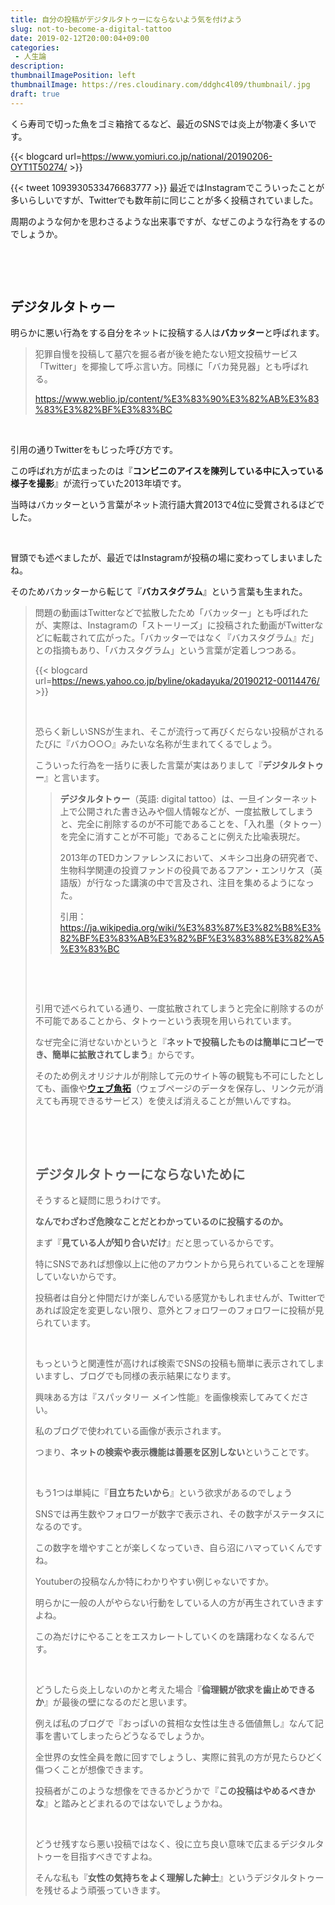 ```yaml
---
title: 自分の投稿がデジタルタトゥーにならないよう気を付けよう
slug: not-to-become-a-digital-tattoo
date: 2019-02-12T20:00:04+09:00
categories: 
 - 人生論
description: 
thumbnailImagePosition: left
thumbnailImage: https://res.cloudinary.com/ddghc4l09/thumbnail/.jpg
draft: true
---
```


<!--more-->

くら寿司で切った魚をゴミ箱捨てるなど、最近のSNSでは炎上が物凄く多いです。

{{< blogcard url=https://www.yomiuri.co.jp/national/20190206-OYT1T50274/ >}}
&nbsp;

{{< tweet 1093930533476683777 >}}
最近ではInstagramでこういったことが多いらしいですが、Twitterでも数年前に同じことが多く投稿されていました。

周期のような何かを思わさるような出来事ですが、なぜこのような行為をするのでしょうか。

&nbsp;

&nbsp;
<h2>デジタルタトゥー</h2>
明らかに悪い行為をする自分をネットに投稿する人は<strong>バカッター</strong>と呼ばれます。
<blockquote>犯罪自慢を投稿して墓穴を掘る者が後を絶たない短文投稿サービス「Twitter」を揶揄して呼ぶ言い方。同様に「バカ発見器」とも呼ばれる。

<a href="https://www.weblio.jp/content/%E3%83%90%E3%82%AB%E3%83%83%E3%82%BF%E3%83%BC">https://www.weblio.jp/content/%E3%83%90%E3%82%AB%E3%83%83%E3%82%BF%E3%83%BC</a></blockquote>
&nbsp;

引用の通りTwitterをもじった呼び方です。

この呼ばれ方が広まったのは『<strong>コンビニのアイスを陳列している中に入っている様子を撮影</strong>』が流行っていた2013年頃です。

当時はバカッターという言葉がネット流行語大賞2013で4位に受賞されるほどでした。

&nbsp;

冒頭でも述べましたが、最近ではInstagramが投稿の場に変わってしまいましたね。

そのためバカッターから転じて『<strong>バカスタグラム</strong>』という言葉も生まれた。
<blockquote>問題の動画はTwitterなどで拡散したため「バカッター」とも呼ばれたが、実際は、Instagramの「ストーリーズ」に投稿された動画がTwitterなどに転載されて広がった。「バカッターではなく『バカスタグラム』だ」との指摘もあり、「バカスタグラム」という言葉が定着しつつある。

{{< blogcard url=https://news.yahoo.co.jp/byline/okadayuka/20190212-00114476/ >}}&nbsp;

&nbsp;

恐らく新しいSNSが生まれ、そこが流行って再びくだらない投稿がされるたびに『バカ○○○』みたいな名称が生まれてくるでしょう。

こういった行為を一括りに表した言葉が実はありまして『<strong>デジタルタトゥー</strong>』と言います。
<blockquote><b>デジタルタトゥー</b>（英語: <span lang="en">digital tattoo</span>）は、一旦インターネット上で公開された書き込みや個人情報などが、一度拡散してしまうと、完全に削除するのが不可能であることを、「入れ墨（タトゥー）を完全に消すことが不可能」であることに例えた比喩表現だ<sup id="cite_ref-1" class="reference"></sup><sup id="cite_ref-ymgumma_2-0" class="reference"></sup>。

2013年のTEDカンファレンスにおいて、メキシコ出身の研究者で、生物科学関連の投資ファンドの役員である<span title="リンク先の項目はまだありません。新規の執筆や他言語版からの翻訳が望まれます。">フアン・エンリケス<span class="noprint">（英語版）</span></span>が行なった講演の中で言及され、注目を集めるようになった<sup id="cite_ref-diamond_3-0" class="reference"></sup>。

引用：<a href="https://ja.wikipedia.org/wiki/%E3%83%87%E3%82%B8%E3%82%BF%E3%83%AB%E3%82%BF%E3%83%88%E3%82%A5%E3%83%BC">https://ja.wikipedia.org/wiki/%E3%83%87%E3%82%B8%E3%82%BF%E3%83%AB%E3%82%BF%E3%83%88%E3%82%A5%E3%83%BC</a></blockquote>
&nbsp;

&nbsp;

引用で述べられている通り、一度拡散されてしまうと完全に削除するのが不可能であることから、タトゥーという表現を用いられています。

なぜ完全に消せないかというと『<strong>ネットで投稿したものは簡単にコピーでき、簡単に拡散されてしまう</strong>』からです。

そのため例えオリジナルが削除して元のサイト等の観覧も不可にしたとしても、画像や<a href="https://megalodon.jp/"><strong>ウェブ魚拓</strong></a>（ウェブページのデータを保存し、リンク元が消えても再現できるサービス）を使えば消えることが無いんですね。

&nbsp;

&nbsp;
<h2>デジタルタトゥーにならないために</h2>
そうすると疑問に思うわけです。

<strong>なんでわざわざ危険なことだとわかっているのに投稿するのか。</strong>

まず『<strong>見ている人が知り合いだけ</strong>』だと思っているからです。

特にSNSであれば想像以上に他のアカウントから見られていることを理解していないからです。

投稿者は自分と仲間だけが楽しんでいる感覚かもしれませんが、Twitterであれば設定を変更しない限り、意外とフォロワーのフォロワーに投稿が見られています。

&nbsp;

もっというと関連性が高ければ検索でSNSの投稿も簡単に表示されてしまいますし、ブログでも同様の表示結果になります。

興味ある方は『スパッタリー メイン性能』を画像検索してみてください。

私のブログで使われている画像が表示されます。

つまり、<strong>ネットの検索や表示機能は善悪を区別しない</strong>ということです。

&nbsp;

もう1つは単純に『<strong>目立ちたいから</strong>』という欲求があるのでしょう

SNSでは再生数やフォロワーが数字で表示され、その数字がステータスになるのです。

この数字を増やすことが楽しくなっていき、自ら沼にハマっていくんですね。

Youtuberの投稿なんか特にわかりやすい例じゃないですか。

明らかに一般の人がやらない行動をしている人の方が再生されていきますよね。

この為だけにやることをエスカレートしていくのを躊躇わなくなるんです。

&nbsp;

どうしたら炎上しないのかと考えた場合『<strong>倫理観が欲求を歯止めできるか</strong>』が最後の壁になるのだと思います。

例えば私のブログで『おっぱいの貧相な女性は生きる価値無し』なんて記事を書いてしまったらどうなるでしょうか。

全世界の女性全員を敵に回すでしょうし、実際に貧乳の方が見たらひどく傷つくことが想像できます。

投稿者がこのような想像をできるかどうかで『<strong>この投稿はやめるべきかな</strong>』と踏みとどまれるのではないでしょうかね。

&nbsp;

どうせ残すなら悪い投稿ではなく、役に立ち良い意味で広まるデジタルタトゥーを目指すべきですよね。

そんな私も『<strong>女性の気持ちをよく理解した紳士</strong>』というデジタルタトゥーを残せるよう頑張っていきます。
